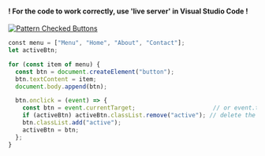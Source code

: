 #### ! For the code to work correctly, use 'live server' in Visual Studio Code !
[![Pattern Checked Buttons](https://github.com/AndriiKot/VanillaJS__Cooks/blob/main/_002_test_/__demo__/__v1_0_0__.png)](https://github.com/AndriiKot/VanillaJS__Cooks/blob/main/_002_test_/_00-0__Best__Praxe__)
```js
﻿const menu = ["Menu", "Home", "About", "Contact"];
let activeBtn;

for (const item of menu) {
  const btn = document.createElement("button");
  btn.textContent = item;
  document.body.append(btn);

  btn.onclick = (event) => {
    const btn = event.currentTarget;                      // or event.target
    if (activeBtn) activeBtn.classList.remove("active"); // delete the old active button
    btn.classList.add("active");
    activeBtn = btn;
  };
}
```
